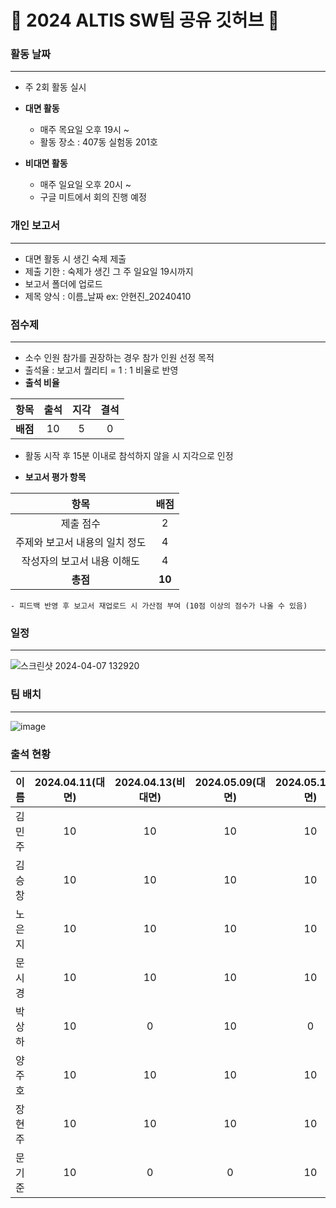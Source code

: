 # 🚀 2024 ALTIS SW팀 공유 깃허브 🚀

### 활동 날짜
---
- 주 2회 활동 실시
- **대면 활동**
    - 매주 목요일 오후 19시 ~
    - 활동 장소 : 407동 실험동 201호
      
- **비대면 활동**
    - 매주 일요일 오후 20시 ~
    - 구글 미트에서 회의 진행 예정

### 개인 보고서
---
- 대면 활동 시 생긴 숙제 제출
- 제출 기한 : 숙제가 생긴 그 주 일요일 19시까지
- 보고서 폴더에 업로드
- 제목 양식 : 이름_날짜    ex: 안현진_20240410

### 점수제
---
- 소수 인원 참가를 권장하는 경우 참가 인원 선정 목적
- 출석율 : 보고서 퀄리티 = 1 : 1 비율로 반영
- **출석 비율**

|항목|출석|지각|결석|
|:----:|:----:|:----:|:----:|
|**배점**|10|5|0|

  - 활동 시작 후 15분 이내로 참석하지 않을 시 지각으로 인정
  
- **보고서 평가 항목**

| 항목 | 배점 |
|:------:|:-------:|
|제출 점수|2|
|주제와 보고서 내용의 일치 정도|4|
|작성자의 보고서 내용 이해도|4|
|**총점**|**10**|
    - 피드백 반영 후 보고서 재업로드 시 가산점 부여 (10점 이상의 점수가 나올 수 있음)
 
### 일정
---
![스크린샷 2024-04-07 132920](https://github.com/anhyunjinn/2024_ALTIS_SW/assets/101036684/caf71d80-b6c8-42b2-ab47-6ff48236afc5)

### 팀 배치
---
![image](https://github.com/anhyunjinn/2024_ALTIS_SW/assets/101036684/1cd9b610-744b-46b4-b307-86e9c3bc66fc)

### 출석 현황
|이름|2024.04.11(대면)|2024.04.13(비대면)|2024.05.09(대면)|2024.05.16(대면)|2024.05.19(비대면)|2024.05.23(대면)|총점|
|:----:|:----:|:----:|:----:|:----:|:----:|:----:|:---:|
|김민주|10|10|10|10|10|10|60|
|김승창|10|10|10|10|10|10|60|
|노은지|10|10|10|10|10|10|60|
|문시경|10|10|10|10|10|10|60|
|박상하|10|0|10|0|10|0|30|
|양주호|10|10|10|10|0|10|50|
|장현주|10|10|10|10|10|10|60|
|문기준|10|0|0|10|10|10|40|

